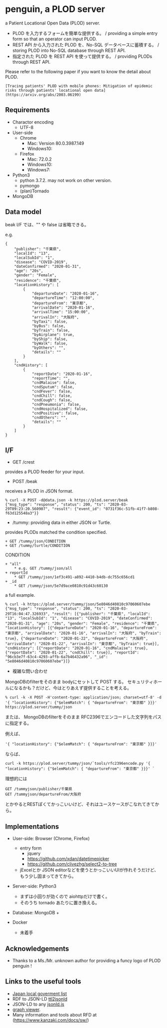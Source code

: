 penguin, a PLOD server
======================

a Patient Locational Open Data (PLOD) server.

- PLOD を入力するフォームを簡単な提供する。 / providing a simple entry form so that an operator can input PLOD.
- REST API から入力された PLOD を、No-SQL データベースに蓄積する。 / storing PLOD into No-SQL database through REST API.
- 指定された PLOD を REST API を使って提供する。 / providing PLODs through REST API.

Please refer to the following paper if you want to know the detail about PLOD.

    [Tracing patients' PLOD with mobile phones: Mitigation of epidemic risks through patients' locational open data](https://arxiv.org/abs/2003.06199)

## Requirements

- Charactor encoding
    + UTF-8
- User-side
    + Chrome
        * Mac: Version 80.0.3987.149
        * Windows10:
    + Firefox
        * Mac: 72.0.2
        * Windows10:
        * Windows7:
- Python3
    + python 3.7.2.  may not work on other version.
    + pymongo
    + (plan)Tornado
- MongoDB

## Data model

beak I/F では、"" や false は省略できる。

e.g.

```
{
    "publisher": "千葉県",
    "localId": "13",
    "localSubId": "1",
    "disease": "COVID-2019",
    "dateConfirmed": "2020-01-31",
    "age": "20s",
    "gender": "Female",
    "residence": "千葉県",
    "locationHistory": [
        {
            "departureDate": "2020-01-16",
            "departureTime": "12:00:00",
            "departureFrom": "東京都",
            "arrivalDate": "2020-01-16",
            "arrivalTime": "15:00:00",
            "arrivalIn": "大阪府",
            "byTaxi": false,
            "byBus": false,
            "byTrain": false,
            "byAirplane": true,
            "byShip": false,
            "byWalk": false,
            "byOthers": "",
            "details": ""
        }
    ],
    "cndHistory": [
        {
            "reportDate": "2020-01-16",
            "reportTime": "",
            "cndMalaise": false,
            "cndSputum": false,
            "cndFever": false,
            "cndChill": false,
            "cndCough": false,
            "cndPneumonia": false,
            "cndHospitalized": false,
            "cndPositive": false,
            "cndOthers": "",
            "details": ""
        }
    ]
}
```

## I/F

- GET /crest

provides a PLOD feeder for your input.

- POST /beak

receives a PLOD in JSON format.

```
% curl -X POST -d@data.json -k https://plod.server/beak
{"msg_type": "response", "status": 200, "ts": "2020-03-29T09:23:20.560907", "result": {"event_id": "0731f36c-51fb-41f7-b808-f63d125548a3"}}
```

- /tummy: providing data in either JSON or Turtle.

provides PLODs matched the condition specified.

    + GET /tummy/json/CONDITION
    + GET /tummy/turtle/CONDITION

CONDITION

    + "all"
        * e.g. GET /tummy/json/all
    + reportId
        * GET /tummy/json/1ef3c491-a892-4410-b4db-dc755c656cd1
    + _id
        * GET /tummy/json/5e7d9ace0810c91d43c60130

a full example.

```
% curl -k https://plod.server/tummy/json/5e8046d40810c97060607ebe
{"msg_type": "response", "status": 200, "ts": "2020-03-29T16:04:47.326933", "result": [{"publisher": "千葉県", "localId": "13", "localSubId": "1", "disease": "COVID-2019", "dateConfirmed": "2020-01-31", "age": "20s", "gender": "Female", "residence": "千葉県", "locationHistory": [{"departureDate": "2020-01-16", "departureFrom": "東京都", "arrivalDate": "2020-01-16", "arrivalIn": "大阪府", "byTrain": true}, {"departureDate": "2020-01-22", "departureFrom": "大阪府", "arrivalDate": "2020-01-22", "arrivalIn": "東京都", "byTrain": true}], "cndHistory": [{"reportDate": "2020-01-16", "cndMalaise": true}, {"reportDate": "2020-01-22", "cndChill": true}], "reportId": "96cb3e7f-63c4-4293-affb-6a7b46432a96", "_id": "5e8046d40810c97060607ebe"}]}
```

- 複雑な問い合わせ

MongoDBのfilterをそのまま bodyにセットして POST する。
セキュリティホールになるかも？だけど、今はとりあえず提供することを考える。

```
% curl -k -X POST -H'content-type: application/json; charset=utf-8' -d '{ "locationHistory": {"$elemMatch": { "departureFrom": "東京都" }}}' https://plod.server/tummy/json
```

または、
MongoDBのfilterをそのまま RFC2396でエンコードした文字列をパスに指定する。

例えば、

    '{ "locationHistory": {"$elemMatch": { "departureFrom": "東京都" }}}'

ならば、

```
curl -k https://plod.server/tummy/json/`tools/rfc2396encode.py '{ "locationHistory": {"$elemMatch": { "departureFrom": "東京都" }}}' `
```

理想的には

    GET /tummyjson/publisher/千葉県
    GET /tummyjson/departureFrom/大阪府

とかやるとRESTぽくてかっこいいけど、それはユースケースがこなれてきてから。

## Implementations

- User-side: Browser (Chrome, Firefox)
    + entry form
        * jquery
        * https://github.com/xdan/datetimepicker
        * https://github.com/clivezhg/select2-to-tree
    + jExcelとか JSON editorなどを使うとかっこいいUIが作れそうだけど、もう少し固まってきてから。

- Server-side: Python3
    + まずは小回りが効くので aiohttpだけで書く。
    + そのうち tornado あたりに置き換える。

- Database: MongoDB
    + 

- Docker
    + 未着手

## Acknowledgements

- Thanks to a Ms./Mr. unknown author for providing a funcy logo of PLOD penguin !

## Links to the useful tools

- [Japan local goverment list](https://www.soumu.go.jp/denshijiti/code.html)
- RDF to JSON-LD [ttl2jsonld](https://frogcat.github.io/ttl2jsonld/demo/a)
- JSON-LD to any [jsonld.js](https://github.com/digitalbazaar/jsonld.js)
- [graph viewer](https://www.kanzaki.com/works/2009/pub/graph-draw).
- Many information and tools about RFD at (https://www.kanzaki.com/docs/sw/)

